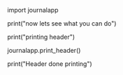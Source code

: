 import journalapp

print("now lets see what you can do")

print("printing header")

journalapp.print_header()


print("Header done printing")
